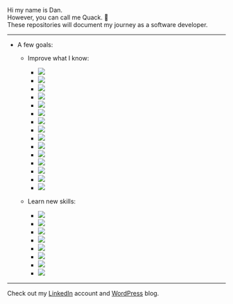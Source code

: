 Hi my name is Dan.  
However, you can call me Quack. :duck:  
These repositories will document my journey as a software developer.

---

- A few goals:
  - Improve what I know:
    - ![](https://img.shields.io/badge/language-Java-informational?style=flat&logo=java)
    - ![](https://img.shields.io/badge/language-Python-informational?style=flat&logo=python)
    - ![](https://img.shields.io/badge/language-JavaScript-informational?style=flat&logo=javascript)
    - ![](https://img.shields.io/badge/runtime-Node.js-informational?style=flat&logo=node.js)
    - ![](https://img.shields.io/badge/database-SQL-informational?style=flat&logo=oracle)
    - ![](https://img.shields.io/badge/language-C-informational?style=flat&logo=c)
    - ![](https://img.shields.io/badge/CLI-PowerShell-informational?style=flat&logo=powershell)
    - ![](https://img.shields.io/badge/CLI-Bash-informational?style=flat&logo=gnu-bash)
    - ![](https://img.shields.io/badge/containers-Docker-informational?style=flat&logo=docker)
    - ![](https://img.shields.io/badge/language-Go-informational?style=flat&logo=go)
    - ![](https://img.shields.io/badge/orchestration-Kubernetes-informational?style=flat&logo=kubernetes)
    - ![](https://img.shields.io/badge/database-MongoDB-informational?style=flat&logo=mongodb)
    - ![](https://img.shields.io/badge/language-Ruby-informational?style=flat&logo=ruby)
    - ![](https://img.shields.io/badge/framework-Ruby%20on%20Rails-informational?style=flat&logo=rubyonrails)
    - ![](https://img.shields.io/badge/cloud-AWS-informational?style=flat&logo=amazon-aws)

  - Learn new skills:
    - ![](https://img.shields.io/badge/cloud-Azure-informational?style=flat&logo=microsoft-azure)
    - ![](https://img.shields.io/badge/cloud-GCP-informational?style=flat&logo=google-cloud)
    - ![](https://img.shields.io/badge/language-C%2B%2B-informational?style=flat&logo=c%2B%2B)
    - ![](https://img.shields.io/badge/language-Rust-informational?style=flat&logo=rust)
    - ![](https://img.shields.io/badge/library-React-informational?style=flat&logo=react)
    - ![](https://img.shields.io/badge/framework-Angular-informational?style=flat&logo=angular)
    - ![](https://img.shields.io/badge/language-C%23-informational?style=flat&logo=csharp)
    - ![](https://img.shields.io/badge/framework-%2ENET-informational?style=flat&logo=.net)
    

---

Check out my [LinkedIn](https://www.linkedin.com/in/quackovrflow/) account and [WordPress](https://quackovrflow.wordpress.com) blog.
